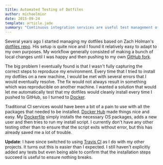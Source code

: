 ```yaml
---
title: Automated Testing of Dotfiles
author: michaelmior
date: 2015-09-24
template: article.jade
summary: "Continuous integration services are useful test management of dotfiles and ensure smooth deployment."
---
```

Several years ago I started managing my dotfiles based on Zach Holman's [dotfiles repo](https://github.com/holman/dotfiles).
His setup is quite nice and I found it relatively easy to adapt to my own purposes.
My workflow generally consisted of making a bunch of local changes until I was happy and then pushing to my own [GitHub fork](https://github.com/michaelmior/dotfiles).

The big problem I eventually found is that I wasn't fully capturing the correct steps to reproduce my environment.
Every time that I tried to install my dotfiles on a new machine, I would be met with several errors that I would eventually resolve.
The fix would not always result in something which was reproducible on another machine.
I wanted a solution that would let me automatically test that my dotfiles would cleanly install every time I pushed to GitHub, so I turned to [Docker](https://www.docker.com/).

Traditional CI services would have been a bit of a pain to use with all the packages that needed to be installed.
[Docker Hub](https://hub.docker.com/r/michaelmior/dotfiles/) made things nice and easy.
My [Dockerfile](https://github.com/michaelmior/dotfiles/blob/a9eae90d466958948a53b3b583d69eba844ed8f7/Dockerfile) simply installs the necessary OS packages, adds a new user and then tries to run my install script.
I currently don't have any other testing other than to ensure that the script exits without error, but this has already saved me a lot of trouble.

**Update**: I have since switched to using [Travis CI](https://travis-ci.org/michaelmior/dotfiles) as I do with my other projects. It turns out this is easier than I expected. I still haven't explicitly added any tests but even being able to confirm that the installation steps succeed is useful to ensure nothing breaks.
